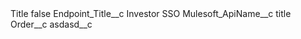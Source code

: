 <?xml version="1.0" encoding="UTF-8"?>
<CustomMetadata xmlns="http://soap.sforce.com/2006/04/metadata" xmlns:xsi="http://www.w3.org/2001/XMLSchema-instance" xmlns:xsd="http://www.w3.org/2001/XMLSchema">
    <label>Title</label>
    <protected>false</protected>
    <values>
        <field>Endpoint_Title__c</field>
        <value xsi:type="xsd:string">Investor SSO</value>
    </values>
    <values>
        <field>Mulesoft_ApiName__c</field>
        <value xsi:type="xsd:string">title</value>
    </values>
    <values>
        <field>Order__c</field>
        <value xsi:nil="true"/>
    </values>
    <values>
        <field>asdasd__c</field>
        <value xsi:nil="true"/>
    </values>
</CustomMetadata>
